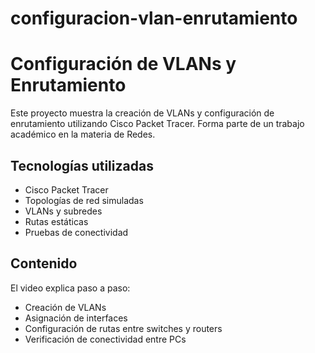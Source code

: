 # configuracion-vlan-enrutamiento

# Configuración de VLANs y Enrutamiento

Este proyecto muestra la creación de VLANs y configuración de enrutamiento utilizando Cisco Packet Tracer. Forma parte de un trabajo académico en la materia de Redes.

## Tecnologías utilizadas
- Cisco Packet Tracer
- Topologías de red simuladas
- VLANs y subredes
- Rutas estáticas
- Pruebas de conectividad

## Contenido
El video explica paso a paso:
- Creación de VLANs
- Asignación de interfaces
- Configuración de rutas entre switches y routers
- Verificación de conectividad entre PCs
